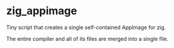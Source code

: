 # zig_appimage

Tiny script that creates a single self-contained AppImage for zig.

The entire compiler and all of its files are merged into a single file.
